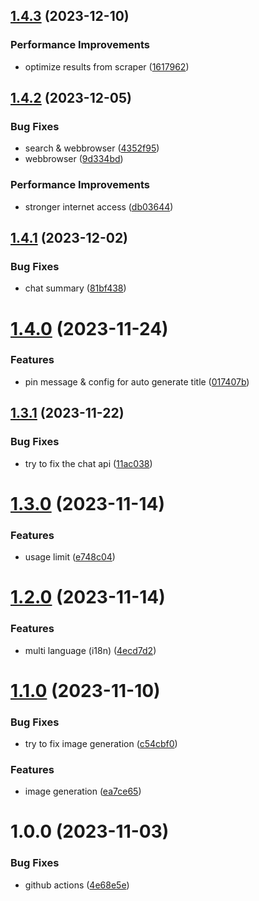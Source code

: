 ## [1.4.3](https://github.com/toandev95/Peer-AI/compare/v1.4.2...v1.4.3) (2023-12-10)


### Performance Improvements

* optimize results from scraper ([1617962](https://github.com/toandev95/Peer-AI/commit/1617962f6cccf4df19b7a5340fec8edae85ea382))

## [1.4.2](https://github.com/toandev95/Peer-AI/compare/v1.4.1...v1.4.2) (2023-12-05)


### Bug Fixes

* search & webbrowser ([4352f95](https://github.com/toandev95/Peer-AI/commit/4352f95ba79651d320758f9360f5e5a0e3f8e539))
* webbrowser ([9d334bd](https://github.com/toandev95/Peer-AI/commit/9d334bda8fcb01867f616dbf282696bfac3292c9))


### Performance Improvements

* stronger internet access ([db03644](https://github.com/toandev95/Peer-AI/commit/db036445cb59a4ee4ddb843716ce8119c657acbb))

## [1.4.1](https://github.com/toandev95/Peer-AI/compare/v1.4.0...v1.4.1) (2023-12-02)


### Bug Fixes

* chat summary ([81bf438](https://github.com/toandev95/Peer-AI/commit/81bf438fc5e828daeba0d5c5d7f63793eebbbbd5))

# [1.4.0](https://github.com/toandev95/Peer-AI/compare/v1.3.1...v1.4.0) (2023-11-24)


### Features

* pin message & config for auto generate title ([017407b](https://github.com/toandev95/Peer-AI/commit/017407b3132d2121d673fe5f9de48a0fe79cfedd))

## [1.3.1](https://github.com/toandev95/Peer-AI/compare/v1.3.0...v1.3.1) (2023-11-22)


### Bug Fixes

* try to fix the chat api ([11ac038](https://github.com/toandev95/Peer-AI/commit/11ac0386d63208052b17e0c2410c5c1b4edc7f7c))

# [1.3.0](https://github.com/toandev95/Peer-AI/compare/v1.2.0...v1.3.0) (2023-11-14)


### Features

* usage limit ([e748c04](https://github.com/toandev95/Peer-AI/commit/e748c0405775f4b6e786b616396402f9ff1a7c06))

# [1.2.0](https://github.com/toandev95/Peer-AI/compare/v1.1.0...v1.2.0) (2023-11-14)


### Features

* multi language (i18n) ([4ecd7d2](https://github.com/toandev95/Peer-AI/commit/4ecd7d22ec3d40c849ead837a6fbf897041e5fc3))

# [1.1.0](https://github.com/toandev95/Peer-AI/compare/v1.0.0...v1.1.0) (2023-11-10)


### Bug Fixes

* try to fix image generation ([c54cbf0](https://github.com/toandev95/Peer-AI/commit/c54cbf0ea4e8cc3953b630e040238d9c811bd167))


### Features

* image generation ([ea7ce65](https://github.com/toandev95/Peer-AI/commit/ea7ce6553feccffaaca238f9a36417b27fb9119d))

# 1.0.0 (2023-11-03)


### Bug Fixes

* github actions ([4e68e5e](https://github.com/toandev95/Peer-AI/commit/4e68e5ecf300f8aadc1f43487233500f723416f2))
